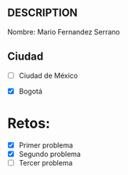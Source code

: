 ## DESCRIPTION

Nombre:
Mario Fernandez Serrano

## Ciudad
- [ ] Ciudad de México
- [x] Bogotá



# Retos:
  - [x] Primer problema
  - [x] Segundo problema
  - [ ] Tercer problema
